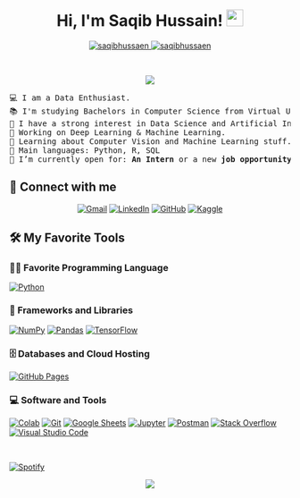 <h1 align="center">
Hi, I'm Saqib Hussain!
	<a href="https://github.com/Bouaskaoun" target="_self">
		<img src="https://media.giphy.com/media/hvRJCLFzcasrR4ia7z/giphy.gif" width="30">
	</a>
</h1>
<p align="center">
	<a href="https://github.com/saqibhussaen">
		<img src="https://komarev.com/ghpvc/?username=saqibhussaen&label=Profile%20views&color=0e75b6&style=flat" alt="saqibhussaen" />
	</a>
	<a href="https://github.com/saqibhussaen">
		<img src="https://img.shields.io/github/followers/saqibhussaen?label=Followers" alt="saqibhussaen" />
	</a>
</p>
<br/>
<p align="center">
	<a href="https://github.com/saqibhussaen">
		<img src="https://readme-typing-svg.herokuapp.com?lines=Computer+Science+Student;Freelancer;DS%20|%20AI%20|%20ML%20Enthusiastic;Always%20learning%20new%20things&center=true&width=380&height=45">
	</a>
</p>
<pre>
💻 I am a Data Enthusiast.
📚 I'm studying Bachelors in Computer Science from Virtual University Of Pakistan.
📝 I have a strong interest in Data Science and Artificial Intelligence.
🔭 Working on Deep Learning & Machine Learning.
🌱 Learning about Computer Vision and Machine Learning stuff.
🌟 Main languages: Python, R, SQL
🤔 I’m currently open for: <b>An Intern</b> or a new <b>job opportunity</b>, this is <a href="https://drive.google.com/file/d/10kfD8wh5SHgQ9ln2PZRVt6-ISSI1xRk9/view?usp=sharing" target="_blank">MY RESUME.</a>
</pre>

## 🤝 Connect with me
<p align="center">
	<a href="mailto:saqibhussain619@gmail.com"><img img src="https://img.shields.io/badge/gmail-%23EA4335.svg?style=plastic&logo=gmail&logoColor=white" alt="Gmail"/></a>
	<a href="https://www.linkedin.com/in/saqibhussaen/"><img src="https://img.shields.io/badge/linkedin-%230A66C2.svg?style=plastic&logo=linkedin&logoColor=white" alt="LinkedIn"/></a>
	<a href="https://github.com/saqibhussaen"><img src="https://img.shields.io/badge/github-%23181717.svg?style=plastic&logo=github&logoColor=white" alt="GitHub"/></a>
	<a href="https://www.kaggle.com/saqibhussaen"><img src="https://img.shields.io/badge/kaggle-%230A66C2.svg?style=plastic&logo=kaggle&logoColor=white" alt="Kaggle"/></a>
</p>

## 🛠️ My Favorite Tools

### 👨‍💻 Favorite Programming Language

<p>
    <a href="https://github.com/saqibhussaen"><img alt="Python" src="https://img.shields.io/badge/Python%20-%2314354C.svg?logo=python&logoColor=white"></a>

### 🧰 Frameworks and Libraries

<p>
    <a href="https://github.com/saqibhussaen"><img alt="NumPy" src="https://img.shields.io/badge/Numpy%20-%23013243.svg?logo=numpy&logoColor=white"></a>
    <a href="https://github.com/saqibhussaen"><img alt="Pandas" src="https://img.shields.io/badge/Pandas%20-%23150458.svg?logo=pandas&logoColor=white"></a>
    <a href="https://github.com/saqibhussaen"><img alt="TensorFlow" src="https://img.shields.io/badge/TensorFlow%20-%23FF6F00.svg?logo=TensorFlow&logoColor=white"></a>
</p>

### 🗄️ Databases and Cloud Hosting

<p>
    <a href="https://github.com/saqibhussaen"><img alt="GitHub Pages" src="https://img.shields.io/badge/GitHub%20Pages-%23327FC7.svg?logo=github&logoColor=white"></a>
</p>

### 💻 Software and Tools

<p>
    <a href="https://github.com/saqibhussaen"><img alt="Colab" src="https://img.shields.io/badge/Colab-00b56a.svg?logo=google-colab&logoColor=white"></a>
    <a href="https://github.com/saqibhussaen"><img alt="Git" src="https://img.shields.io/badge/Git%20-%23F05033.svg?logo=git&logoColor=white"></a>
    <a href="https://github.com/saqibhussaen"><img alt="Google Sheets" src="https://img.shields.io/badge/Google%20Sheets%20-%2334A853.svg?logo=google%20sheets&logoColor=white"></a>
    <a href="https://github.com/saqibhussaen"><img alt="Jupyter" src="https://img.shields.io/badge/Jupyter%20-%23F37626.svg?logo=Jupyter&logoColor=white"></a>
    <a href="https://github.com/saqibhussaen"><img alt="Postman" src="https://img.shields.io/badge/Postman-FF6C37?logo=postman&logoColor=white"></a>
    <a href="https://github.com/saqibhussaen"><img alt="Stack Overflow" src="https://img.shields.io/badge/-Stack%20Overflow-FE7A16?logo=stack-overflow&logoColor=white"></a>
    <a href="https://github.com/saqibhussaen"><img alt="Visual Studio Code" src="https://img.shields.io/badge/Visual%20Studio%20Code-0078d7.svg?logo=visual-studio-code&logoColor=white"></a>
</p>
</br>
<p>
    <a href="https://github.com/saqibhussaen"><img alt="Spotify" src="https://img.shields.io/badge/Spotify-1ED760?&style=for-the-badge&logo=spotify&logoColor=white"></a>
</p>

<p align="center">
	<a href="https://github.com/Bouaskaoun">
		<img src="https://giphy.com/embed/zOvBKUUEERdNm">
	</a>
